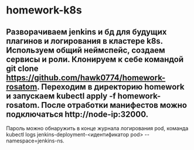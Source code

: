 # homework-k8s

## Разворачиваем jenkins и бд для будущих плагинов и логирования в кластере k8s. Используем общий неймспейс, создаем сервисы и роли. Клонируем к себе командой git clone https://github.com/hawk0774/homework-rosatom. Переходим в директорию homework и запускаем kubectl apply -f homework-rosatom. После отработки манифестов можно подключаться http://node-ip:32000. 
Пароль можно обнаружить в конце журнала логирования pod, команда kubectl logs jenkins-deployment-<идентификатор pod> --namespace=jenkins-ns.
